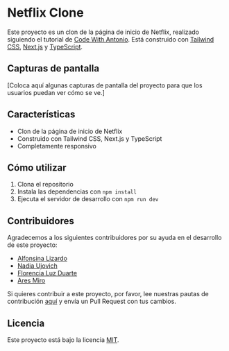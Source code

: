 # Netflix Clone

Este proyecto es un clon de la página de inicio de Netflix, realizado siguiendo
el tutorial de [Code With Antonio](https://www.youtube.com/watch?v=mqUN4N2q4qY).
Está construido con [Tailwind CSS](https://tailwindcss.com/),
[Next.js](https://nextjs.org/) y [TypeScript](https://www.typescriptlang.org/).

## Capturas de pantalla

[Coloca aquí algunas capturas de pantalla del proyecto para que los usuarios
puedan ver cómo se ve.]

## Características

- Clon de la página de inicio de Netflix
- Construido con Tailwind CSS, Next.js y TypeScript
- Completamente responsivo

## Cómo utilizar

1. Clona el repositorio
2. Instala las dependencias con `npm install`
3. Ejecuta el servidor de desarrollo con `npm run dev`

## Contribuidores

Agradecemos a los siguientes contribuidores por su ayuda en el desarrollo de
este proyecto:

- [Alfonsina Lizardo](https://github.com/Alais29)
- [Nadia Ujovich](https://github.com/nujovich)
- [Florencia Luz Duarte](https://github.com/florluzduarte)
- [Ares Miro](https://github.com/aresmiiro)

Si quieres contribuir a este proyecto, por favor, lee nuestras pautas de
contribución [aquí](CONTRIBUTING.md) y envía un Pull Request con tus cambios.

## Licencia

Este proyecto está bajo la licencia [MIT](LICENSE).

